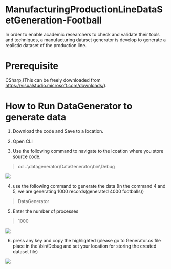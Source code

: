 # ManufacturingProductionLineDataSetGeneration-Football
In order to enable academic researchers to check and validate their tools and techniques, a manufacturing dataset generator is develop to generate a realistic dataset of the production line. 

# Prerequisite
CSharp,(This can be freely downloaded from https://visualstudio.microsoft.com/downloads/).

# How to Run DataGenerator to generate data

1. Download the code and Save to a location.

2. Open CLI 

3. Use the following command to navigate to the lcoation where you store source code.
> cd ..\datagenerator\DataGenerator\bin\Debug

<img src="https://github.com/MuhammadYahta/ManufacturingProductionLineDataSetGeneration-Football-/blob/main/cmd_1.jpg?sanitize=true">

4. use the following command to generate the data (In the command 4 and 5, we are generating 1000 records(generated 4000 footballs))
> DataGenerator

5. Enter the number of processes
> 1000

<img src="https://github.com/MuhammadYahta/ManufacturingProductionLineDataSetGeneration-Football-/blob/main/cmd_2.jpg?sanitize=true">

6. press any key and copy the highlighted (please go to Generator.cs file place in the \bin\Debug and set your location for storing the created dataset file) 

<img src="https://github.com/MuhammadYahta/ManufacturingProductionLineDataSetGeneration-Football-/blob/main/cmd_3.jpg?sanitize=true">



